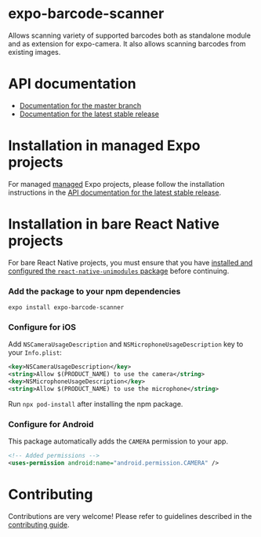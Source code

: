 # expo-barcode-scanner

Allows scanning variety of supported barcodes both as standalone module and as extension for expo-camera. It also allows scanning barcodes from existing images.

# API documentation

- [Documentation for the master branch](https://github.com/expo/expo/blob/master/docs/pages/versions/unversioned/sdk/bar-code-scanner.md)
- [Documentation for the latest stable release](https://docs.expo.dev/versions/latest/sdk/bar-code-scanner/)

# Installation in managed Expo projects

For managed [managed](https://docs.expo.dev/versions/latest/introduction/managed-vs-bare/) Expo projects, please follow the installation instructions in the [API documentation for the latest stable release](https://docs.expo.dev/versions/latest/sdk/bar-code-scanner/).

# Installation in bare React Native projects

For bare React Native projects, you must ensure that you have [installed and configured the `react-native-unimodules` package](https://github.com/expo/expo/tree/master/packages/react-native-unimodules) before continuing.

### Add the package to your npm dependencies

```
expo install expo-barcode-scanner
```

### Configure for iOS

Add `NSCameraUsageDescription` and `NSMicrophoneUsageDescription` key to your `Info.plist`:

```xml
<key>NSCameraUsageDescription</key>
<string>Allow $(PRODUCT_NAME) to use the camera</string>
<key>NSMicrophoneUsageDescription</key>
<string>Allow $(PRODUCT_NAME) to use the microphone</string>
```

Run `npx pod-install` after installing the npm package.

### Configure for Android

This package automatically adds the `CAMERA` permission to your app.

```xml
<!-- Added permissions -->
<uses-permission android:name="android.permission.CAMERA" />
```

# Contributing

Contributions are very welcome! Please refer to guidelines described in the [contributing guide](https://github.com/expo/expo#contributing).
